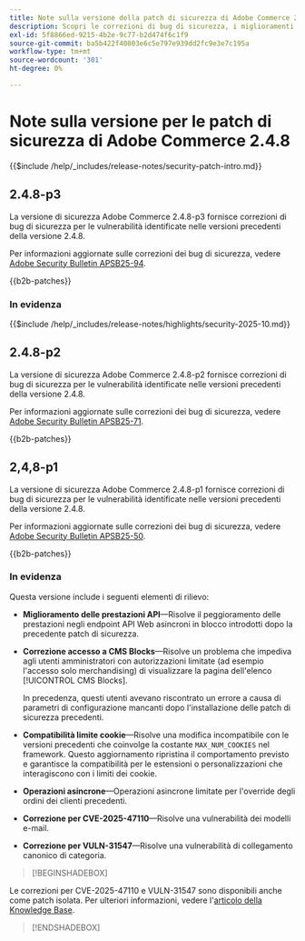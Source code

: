 ```yaml
---
title: Note sulla versione della patch di sicurezza di Adobe Commerce 2.4.8
description: Scopri le correzioni di bug di sicurezza, i miglioramenti della sicurezza e altri aggiornamenti relativi alla sicurezza inclusi nelle versioni delle patch di sicurezza per Adobe Commerce 2.4.7.
exl-id: 5f8866ed-9215-4b2e-9c77-b2d474f6c1f9
source-git-commit: ba5b422f40803e6c5e797e939dd2fc9e3e7c195a
workflow-type: tm+mt
source-wordcount: '301'
ht-degree: 0%

---
```


# Note sulla versione per le patch di sicurezza di Adobe Commerce 2.4.8

{{$include /help/_includes/release-notes/security-patch-intro.md}}

## 2.4.8-p3

La versione di sicurezza Adobe Commerce 2.4.8-p3 fornisce correzioni di bug di sicurezza per le vulnerabilità identificate nelle versioni precedenti della versione 2.4.8.

Per informazioni aggiornate sulle correzioni dei bug di sicurezza, vedere [Adobe Security Bulletin APSB25-94](https://helpx.adobe.com/it/security/products/magento/apsb25-94.html).

{{b2b-patches}}

### In evidenza

{{$include /help/_includes/release-notes/highlights/security-2025-10.md}}

## 2.4.8-p2

La versione di sicurezza Adobe Commerce 2.4.8-p2 fornisce correzioni di bug di sicurezza per le vulnerabilità identificate nelle versioni precedenti della versione 2.4.8.

Per informazioni aggiornate sulle correzioni dei bug di sicurezza, vedere [Adobe Security Bulletin APSB25-71](https://helpx.adobe.com/it/security/products/magento/apsb25-71.html).

{{b2b-patches}}

## 2,4,8-p1

La versione di sicurezza Adobe Commerce 2.4.8-p1 fornisce correzioni di bug di sicurezza per le vulnerabilità identificate nelle versioni precedenti della versione 2.4.8.

Per informazioni aggiornate sulle correzioni dei bug di sicurezza, vedere [Adobe Security Bulletin APSB25-50](https://helpx.adobe.com/it/security/products/magento/apsb25-50.html).

{{b2b-patches}}

### In evidenza

Questa versione include i seguenti elementi di rilievo:

* **Miglioramento delle prestazioni API**—Risolve il peggioramento delle prestazioni negli endpoint API Web asincroni in blocco introdotti dopo la precedente patch di sicurezza.<!-- AC-14078 -->

* **Correzione accesso a CMS Blocks**—Risolve un problema che impediva agli utenti amministratori con autorizzazioni limitate (ad esempio l&#39;accesso solo merchandising) di visualizzare la pagina dell&#39;elenco [!UICONTROL CMS Blocks].

  In precedenza, questi utenti avevano riscontrato un errore a causa di parametri di configurazione mancanti dopo l&#39;installazione delle patch di sicurezza precedenti.<!-- AC-14087 -->

* **Compatibilità limite cookie**—Risolve una modifica incompatibile con le versioni precedenti che coinvolge la costante `MAX_NUM_COOKIES` nel framework. Questo aggiornamento ripristina il comportamento previsto e garantisce la compatibilità per le estensioni o personalizzazioni che interagiscono con i limiti dei cookie.<!-- AC-14475 -->

* **Operazioni asincrone**—Operazioni asincrone limitate per l&#39;override degli ordini dei clienti precedenti.<!-- AC-13917 -->

* **Correzione per CVE-2025-47110**—Risolve una vulnerabilità dei modelli e-mail.<!-- AC-14695 -->

* **Correzione per VULN-31547**—Risolve una vulnerabilità di collegamento canonico di categoria.<!-- AC-14713 -->

>[!BEGINSHADEBOX]

Le correzioni per CVE-2025-47110 e VULN-31547 sono disponibili anche come patch isolata. Per ulteriori informazioni, vedere l&#39;[articolo della Knowledge Base](https://experienceleague.adobe.com/it/docs/commerce-knowledge-base/kb/troubleshooting/known-issues-patches-attached/security-update-available-for-adobe-commerce-apsb25-50).

>[!ENDSHADEBOX]

<!-- Last updated from includes: 2025-10-06 13:12:34 -->
